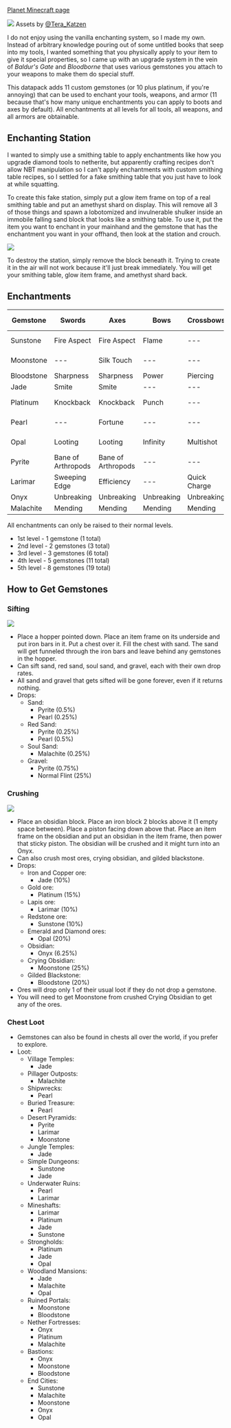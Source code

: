 [Planet Minecraft page](https://www.planetminecraft.com/data-pack/enchanting-overhaul/)

![](readme_assets/gemstones.png)
Assets by [@Tera_Katzen](https://twitter.com/Tera_Katzen)

I do not enjoy using the vanilla enchanting system, so I made my own. Instead of arbitrary knowledge pouring out of some untitled books that seep into my tools, I wanted something that you physically apply to your item to give it special properties, so I came up with an upgrade system in the vein of *Baldur's Gate* and *Bloodborne* that uses various gemstones you attach to your weapons to make them do special stuff.

This datapack adds 11 custom gemstones (or 10 plus platinum, if you're annoying) that can be used to enchant your tools, weapons, and armor (11 because that's how many unique enchantments you can apply to boots and axes by default). All enchantments at all levels for all tools, all weapons, and all armors are obtainable.

## Enchanting Station
I wanted to simply use a smithing table to apply enchantments like how you upgrade diamond tools to netherite, but apparently crafting recipes don't allow NBT manipulation so I can't apply enchantments with custom smithing table recipes, so I settled for a fake smithing table that you just have to look at while squatting.

To create this fake station, simply put a glow item frame on top of a real smithing table and put an amethyst shard on display. This will remove all 3 of those things and spawn a lobotomized and invulnerable shulker inside an immobile falling sand block that looks like a smithing table. To use it, put the item you want to enchant in your mainhand and the gemstone that has the enchantment you want in your offhand, then look at the station and crouch.

![](readme_assets/enchanter_assembly.png)

To destroy the station, simply remove the block beneath it. Trying to create it in the air will not work because it'll just break immediately. You will get your smithing table, glow item frame, and amethyst shard back.

## Enchantments
| Gemstone | Swords | Axes | Bows | Crossbows | Tridents | Helmet | Chestplate | Leggings | Boots | Tools | Fishing Rods |
| --- | --- | --- | --- | --- | --- | --- | --- | --- | --- | --- | --- |
| Sunstone | Fire Aspect | Fire Aspect | Flame | --- | --- | Fire Protection | Fire Protection | Fire Protection | Fire Protection | --- | --- |
| Moonstone | --- | Silk Touch | --- | --- | Loyalty | Respiration | --- | --- | Frost Walker | Silk Touch | --- |
| Bloodstone | Sharpness | Sharpness | Power | Piercing | Impaling | Protection | Protection | Protection | Protection | --- | --- |
| Jade | Smite | Smite | --- | --- | Channeling | --- | --- | --- | Soul Speed | --- | --- |
| Platinum | Knockback | Knockback | Punch | --- | --- | Blast Protection | Blast Protection | Blast Protection | Blast Protection | --- | --- |
| Pearl | --- | Fortune | --- | --- | --- | --- | --- | --- | Feather Falling | Fortune | Luck of the Sea |
| Opal | Looting | Looting | Infinity | Multishot | --- | Projectile Protection | Projectile Protection | Projectile Protection | Projectile Protection | --- | --- |
| Pyrite | Bane of Arthropods | Bane of Arthropods | --- | --- | --- | Thorns | Thorns | Thorns | Thorns | --- | Lure |
| Larimar | Sweeping Edge | Efficiency | --- | Quick Charge | Riptide | Aqua Affinity | --- | --- | Depth Strider | Efficiency | --- |
| Onyx | Unbreaking | Unbreaking | Unbreaking | Unbreaking | Unbreaking | Unbreaking | Unbreaking | Unbreaking | Unbreaking | Unbreaking | Unbreaking |
| Malachite | Mending | Mending | Mending | Mending | Mending | Mending | Mending | Mending | Mending | Mending | Mending |

All enchantments can only be raised to their normal levels.
- 1st level - 1 gemstone (1 total)
- 2nd level - 2 gemstones (3 total)
- 3rd level - 3 gemstones (6 total)
- 4th level - 5 gemstones (11 total)
- 5th level - 8 gemstones (19 total)

## How to Get Gemstones

### Sifting
![](readme_assets/sifter.png)
 - Place a hopper pointed down. Place an item frame on its underside and put iron bars in it. Put a chest over it. Fill the chest with sand. The sand will get funneled through the iron bars and leave behind any gemstones in the hopper.
 - Can sift sand, red sand, soul sand, and gravel, each with their own drop rates.
 - All sand and gravel that gets sifted will be gone forever, even if it returns nothing.
 - Drops:
	- Sand:
		- Pyrite (0.5%)
		- Pearl (0.25%)
	- Red Sand:
		- Pyrite (0.25%)
		- Pearl (0.5%)
	- Soul Sand:
		- Malachite (0.25%)
	- Gravel:
		- Pyrite (0.75%)
		- Normal Flint (25%)

### Crushing
![](readme_assets/crusher.png)
 - Place an obsidian block. Place an iron block 2 blocks above it (1 empty space between). Place a piston facing down above that. Place an item frame on the obsidian and put an obsidian in the item frame, then power that sticky piston. The obsidian will be crushed and it might turn into an Onyx.
 - Can also crush most ores, crying obsidian, and gilded blackstone.
 - Drops:
	- Iron and Copper ore:
		- Jade (10%)
	- Gold ore:
		- Platinum (15%)
	- Lapis ore:
		- Larimar (10%)
	- Redstone ore:
		- Sunstone (10%)
	- Emerald and Diamond ores:
		- Opal (20%)
	- Obsidian:
		- Onyx (6.25%)
	- Crying Obsidian:
		- Moonstone (25%)
	- Gilded Blackstone:
		- Bloodstone (20%)
 - Ores will drop only 1 of their usual loot if they do not drop a gemstone.
 - You will need to get Moonstone from crushed Crying Obsidian to get any of the ores.

### Chest Loot
 - Gemstones can also be found in chests all over the world, if you prefer to explore.
 - Loot:
	- Village Temples:
		- Jade
	- Pillager Outposts:
		- Malachite
	- Shipwrecks:
		- Pearl
	- Buried Treasure:
		- Pearl
	- Desert Pyramids:
		- Pyrite
		- Larimar
		- Moonstone
	- Jungle Temples:
		- Jade
	- Simple Dungeons:
		- Sunstone
		- Jade
	- Underwater Ruins:
		- Pearl
		- Larimar
	- Mineshafts:
		- Larimar
		- Platinum
		- Jade
		- Sunstone
	- Strongholds:
		- Platinum
		- Jade
		- Opal
	- Woodland Mansions:
		- Jade
		- Malachite
		- Opal
	- Ruined Portals:
		- Moonstone
		- Bloodstone
	- Nether Fortresses:
		- Onyx
		- Platinum
		- Malachite
	- Bastions:
		- Onyx
		- Moonstone
		- Bloodstone
	- End Cities:
		- Sunstone
		- Malachite
		- Moonstone
		- Onyx
		- Opal
